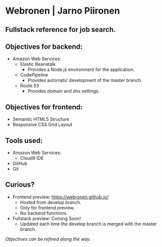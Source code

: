 # Webronen | Jarno Piironen
## Fullstack reference for job search.
## Objectives for backend:
* Amazon Web Services:
  * Elastic Beanstalk
    * Provides a Node.js environment for the application.
  * CodePipeline
    * Provides automatic development of the master branch.
  * Route 53
    * Provides domain and dns settings.

## Objectives for frontend:
* Semantic HTML5 Structure
* Responsive CSS Grid Layout

## Tools used:
* Amazon Web Services:
  * Cloud9 IDE
* GitHub
* Git

## Curious?
* Frontend preview: https://webronen.github.io/
  * Hosted from develop branch.
  * Only for frontend preview.
  * No backend functions.
* Fullstack preview: Coming Soon!
  * Updated each time the develop branch is merged with the master branch.

*Objectives can be refined along the way.*